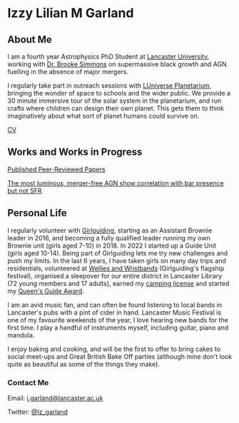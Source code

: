 # Izzy Lilian M Garland

## About Me
I am a fourth year Astrophysics PhD Student at [Lancaster University](https://www.lancaster.ac.uk/physics/about-us/people/isobelle-garland), working with [Dr. Brooke Simmons](https://www.lancaster.ac.uk/physics/about-us/people/brooke-simmons) on supermassive black growth and AGN fuelling in the absence of major mergers.

I regularly take part in outreach sessions with [LUniverse Planetarium](https://www.lancaster.ac.uk/physics/outreach/planetarium/), bringing the wonder of space to schools and the wider public. We provide a 30 minute immersive tour of the solar system in the planetarium, and run crafts where children can design their own planet. This gets them to think imaginatively about what sort of planet humans could survive on.

[CV](Curriculum_Vitae.pdf)

## Works and Works in Progress

[Published Peer-Reviewed Papers](https://ui.adsabs.harvard.edu/search/filter_property_fq_property=AND&filter_property_fq_property=property%3A%22refereed%22&fq=%7B!type%3Daqp%20v%3D%24fq_property%7D&fq_property=(property%3A%22refereed%22)&q=%20author%3A%22garland%2C%20i%22&sort=date%20desc%2C%20bibcode%20desc&p_=0)

[The most luminous, merger-free AGN show correlation with bar presence but not SFR](AGN_Host_Galaxy_Properties.pdf)

## Personal Life
I regularly volunteer with [Girlguiding](https://www.girlguiding.org.uk/), starting as an Assistant Brownie leader in 2016, and becoming a fully qualified leader running my own Brownie unit (girls aged 7-10) in 2018. In 2022 I started up a Guide Unit (girls aged 10-14). Being part of Girlguiding lets me try new challenges and push my limits. In the last 6 years, I have taken girls on many day trips and residentials, volunteered at [Wellies and Wristbands](https://www.girlguiding.org.uk/what-we-do/events-and-opportunities/regular-girlguiding-events/wellies-and-wristbands/) (Girlguiding's flagship festival), organised a sleepover for our entire district in Lancaster Library (72 young members and 17 adults), earned my [camping license](https://www.girlguiding.org.uk/making-guiding-happen/learning-and-development/training-for-travel-and-residentials/going-away-with-scheme/) and started my [Queen's Guide Award](https://www.girlguiding.org.uk/what-we-do/our-badges-and-activities/badge-finder/queens-guide-award/).

I am an avid music fan, and can often be found listening to local bands in Lancaster's pubs with a pint of cider in hand. Lancaster Music Festival is one of my favourite weekends of the year, I love hearing new bands for the first time. I play a handful of instruments myself, including guitar, piano and mandola.

I enjoy baking and cooking, and will be the first to offer to bring cakes to social meet-ups and Great British Bake Off parties (although mine don't look quite as beautiful as some of the things they make).

### Contact Me

Email: i.garland@lancaster.ac.uk

Twitter: [@Iz_garland](https://twitter.com/Iz_garland/)

<!--### Markdown

Markdown is a lightweight and easy-to-use syntax for styling your writing. It includes conventions for

```markdown
Syntax highlighted code block

# Header 1
## Header 2
### Header 3

- Bulleted
- List

1. Numbered
2. List

**Bold** and _Italic_ and `Code` text

[Link](url) and ![Image](src)
```

For more details see [Basic writing and formatting syntax](https://docs.github.com/en/github/writing-on-github/getting-started-with-writing-and-formatting-on-github/basic-writing-and-formatting-syntax).

### Jekyll Themes

Your Pages site will use the layout and styles from the Jekyll theme you have selected in your [repository settings](https://github.com/iz-garland/iz-garland.github.io/settings/pages). The name of this theme is saved in the Jekyll `_config.yml` configuration file.-->


